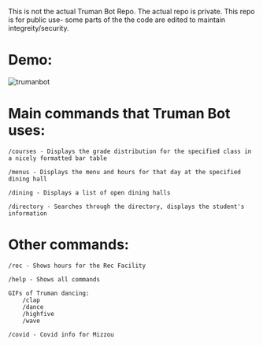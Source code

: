 This is not the actual Truman Bot Repo. The actual repo is private. This repo is for public use- some parts of the the code are edited to maintain integreity/security.

# Demo:
![trumanbot](https://user-images.githubusercontent.com/63619126/209785043-77fa2bef-5421-4929-a169-5c9a1c7eb384.gif)

# Main commands that Truman Bot uses:

    /courses - Displays the grade distribution for the specified class in a nicely formatted bar table

    /menus - Displays the menu and hours for that day at the specified dining hall

    /dining - Displays a list of open dining halls

    /directory - Searches through the directory, displays the student's information

# Other commands:

    /rec - Shows hours for the Rec Facility

    /help - Shows all commands
        
    GIFs of Truman dancing:
        /clap
        /dance
        /highfive
        /wave

    /covid - Covid info for Mizzou
